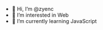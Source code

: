 - 👋 Hi, I’m @zyenc
- 👀 I’m interested in Web
- 🌱 I’m currently learning JavaScript

<!---
zyenc/zyenc is a ✨ special ✨ repository because its `README.md` (this file) appears on your GitHub profile.
You can click the Preview link to take a look at your changes.
--->

